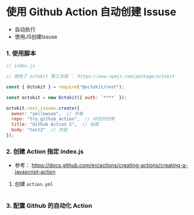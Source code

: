 
# 使用 Github Action 自动创建 Issuse

- 自动执行
- 使用JS创建Issuse



### 1. 使用脚本

```js
// index.js

// 使用了 octokit 第三方库 ： https://www.npmjs.com/package/octokit

const { Octokit } = require("@octokit/rest");

const octokit = new Octokit({ auth: `****` });

octokit.rest.issues.create({
  owner: "yellowsae",  // 作者
  repo: "try_github_action",  // 对应的仓库
  title: "Github Action 2",  // 标题
  body: "test2"  // 内容
});
```




### 2. 创建 Action 指定 index.js
- 参考： https://docs.github.com/en/actions/creating-actions/creating-a-javascript-action
1. 创建 `action.yml`

```yml

```



### 3. 配置 Github 的自动化 Action
